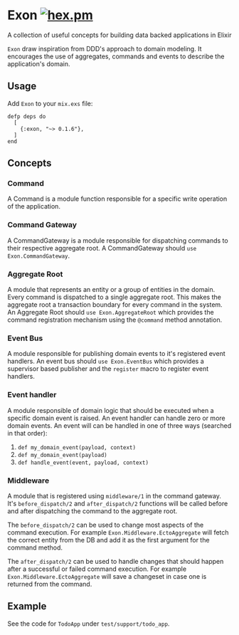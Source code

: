 # Exon [![hex.pm](http://img.shields.io/hexpm/v/exon.svg?style=flat)](https://hex.pm/packages/exon)

A collection of useful concepts for building data backed applications in Elixir

`Exon` draw inspiration from DDD's approach to domain modeling.
It encourages the use of aggregates, commands and events to describe the application's
domain.



## Usage

Add `Exon` to your `mix.exs` file:

```
defp deps do
  [
    {:exon, "~> 0.1.6"},
  ]
end
```

## Concepts

### Command

A Command is a module function responsible for a specific write operation
of the application.

### Command Gateway

A CommandGateway is a module responsible for dispatching commands to their respective
aggregate root. A CommandGateway should `use Exon.CommandGateway`.

### Aggregate Root

A module that represents an entity or a group of entities in the domain.
Every command is dispatched to a single aggregate root. This makes the aggregate
root a transaction boundary for every command in the system.
An Aggregate Root should `use Exon.AggregateRoot` which provides the command registration
mechanism using the `@command` method annotation.

### Event Bus

A module responsible for publishing domain events to it's registered event handlers.
An event bus should `use Exon.EventBus` which provides a supervisor based publisher
and the `register` macro to register event handlers.

### Event handler

A module responsible of domain logic that should be executed when a specific domain
event is raised.
An event handler can handle zero or more domain events.
An event will can be handled in one of three ways (searched in that order):

1. `def my_domain_event(payload, context)`
1. `def my_domain_event(payload)`
1. `def handle_event(event, payload, context)`

### Middleware

A module that is registered using `middleware/1` in the command gateway.
It's `before_dispatch/2` and `after_dispatch/2` functions will be called before
and after dispatching the command to the aggregate root.

The `before_dispatch/2` can be used to change most aspects of the command execution.
For example `Exon.Middleware.EctoAggregate` will fetch the correct entity from the
DB and add it as the first argument for the command method.

The `after_dispatch/2` can be used to handle changes that should happen after a
successful or failed command execution. For example `Exon.Middleware.EctoAggregate`
will save a changeset in case one is returned from the command.

## Example

See the code for `TodoApp` under `test/support/todo_app`.
